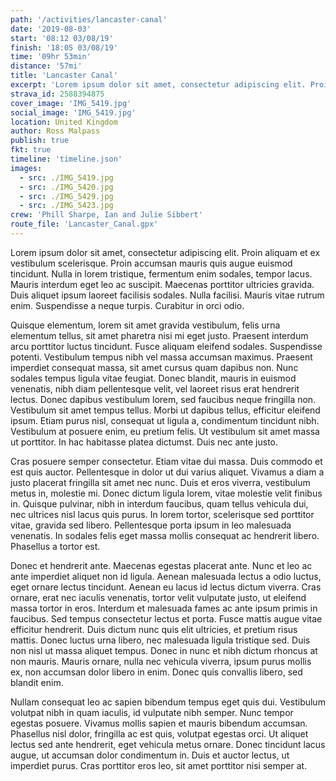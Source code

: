 ```yaml
---
path: '/activities/lancaster-canal'
date: '2019-08-03'
start: '08:12 03/08/19'
finish: '18:05 03/08/19'
time: '09hr 53min'
distance: '57mi'
title: 'Lancaster Canal'
excerpt: 'Lorem ipsum dolor sit amet, consectetur adipiscing elit. Proin aliquam et ex vestibulum scelerisque. Proin accumsan mauris quis augue euismod tincidunt. Nulla in lorem tristique, fermentum enim sodales, tempor lacus. Mauris interdum eget leo ac suscipit.'
strava_id: 2588394875
cover_image: 'IMG_5419.jpg'
social_image: 'IMG_5419.jpg'
location: United Kingdom
author: Ross Malpass
publish: true
fkt: true
timeline: 'timeline.json'
images:
  - src: ./IMG_5419.jpg
  - src: ./IMG_5420.jpg
  - src: ./IMG_5429.jpg
  - src: ./IMG_5423.jpg
crew: 'Phill Sharpe, Ian and Julie Sibbert'
route_file: 'Lancaster_Canal.gpx'
---
```


Lorem ipsum dolor sit amet, consectetur adipiscing elit. Proin aliquam et ex vestibulum scelerisque. Proin accumsan mauris quis augue euismod tincidunt. Nulla in lorem tristique, fermentum enim sodales, tempor lacus. Mauris interdum eget leo ac suscipit. Maecenas porttitor ultricies gravida. Duis aliquet ipsum laoreet facilisis sodales. Nulla facilisi. Mauris vitae rutrum enim. Suspendisse a neque turpis. Curabitur in orci odio.

Quisque elementum, lorem sit amet gravida vestibulum, felis urna elementum tellus, sit amet pharetra nisi mi eget justo. Praesent interdum arcu porttitor luctus tincidunt. Fusce aliquam eleifend sodales. Suspendisse potenti. Vestibulum tempus nibh vel massa accumsan maximus. Praesent imperdiet consequat massa, sit amet cursus quam dapibus non. Nunc sodales tempus ligula vitae feugiat. Donec blandit, mauris in euismod venenatis, nibh diam pellentesque velit, vel laoreet risus erat hendrerit lectus. Donec dapibus vestibulum lorem, sed faucibus neque fringilla non. Vestibulum sit amet tempus tellus. Morbi ut dapibus tellus, efficitur eleifend ipsum. Etiam purus nisl, consequat ut ligula a, condimentum tincidunt nibh. Vestibulum at posuere enim, eu pretium felis. Ut vestibulum sit amet massa ut porttitor. In hac habitasse platea dictumst. Duis nec ante justo.

Cras posuere semper consectetur. Etiam vitae dui massa. Duis commodo et est quis auctor. Pellentesque in dolor ut dui varius aliquet. Vivamus a diam a justo placerat fringilla sit amet nec nunc. Duis et eros viverra, vestibulum metus in, molestie mi. Donec dictum ligula lorem, vitae molestie velit finibus in. Quisque pulvinar, nibh in interdum faucibus, quam tellus vehicula dui, nec ultrices nisl lacus quis purus. In lorem tortor, scelerisque sed porttitor vitae, gravida sed libero. Pellentesque porta ipsum in leo malesuada venenatis. In sodales felis eget massa mollis consequat ac hendrerit libero. Phasellus a tortor est.

Donec et hendrerit ante. Maecenas egestas placerat ante. Nunc et leo ac ante imperdiet aliquet non id ligula. Aenean malesuada lectus a odio luctus, eget ornare lectus tincidunt. Aenean eu lacus id lectus dictum viverra. Cras ornare, erat nec iaculis venenatis, tortor velit vulputate justo, ut eleifend massa tortor in eros. Interdum et malesuada fames ac ante ipsum primis in faucibus. Sed tempus consectetur lectus et porta. Fusce mattis augue vitae efficitur hendrerit. Duis dictum nunc quis elit ultricies, et pretium risus mattis. Donec luctus urna libero, nec malesuada ligula tristique sed. Duis non nisl ut massa aliquet tempus. Donec in nunc et nibh dictum rhoncus at non mauris. Mauris ornare, nulla nec vehicula viverra, ipsum purus mollis ex, non accumsan dolor libero in enim. Donec quis convallis libero, sed blandit enim.

Nullam consequat leo ac sapien bibendum tempus eget quis dui. Vestibulum volutpat nibh in quam iaculis, id vulputate nibh semper. Nunc tempor egestas posuere. Vivamus mollis sapien et mauris bibendum accumsan. Phasellus nisl dolor, fringilla ac est quis, volutpat egestas orci. Ut aliquet lectus sed ante hendrerit, eget vehicula metus ornare. Donec tincidunt lacus augue, ut accumsan dolor condimentum in. Duis et auctor lectus, ut imperdiet purus. Cras porttitor eros leo, sit amet porttitor nisi semper at.
